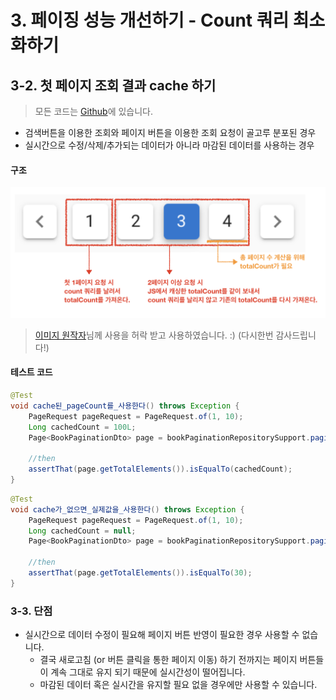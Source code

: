 # 3. 페이징 성능 개선하기 - Count 쿼리 최소화하기 

## 3-2. 첫 페이지 조회 결과 cache 하기

> 모든 코드는 [Github](https://github.com/jojoldu/blog-code/blob/master/spring-boot-querydsl/src/main/java/com/jojoldu/blogcode/querydsl/domain/book/pagination/BookPaginationRepositorySupport.java)에 있습니다.


* 검색버튼을 이용한 조회와 페이지 버튼을 이용한 조회 요청이 골고루 분포된 경우
* 실시간으로 수정/삭제/추가되는 데이터가 아니라 마감된 데이터를 사용하는 경우

#### 구조

![query_cache](./images/3/query_cache.png)

> [이미지 원작자](https://woowabros.github.io/experience/2020/03/02/pilot-project-wbluke.html)님께 사용을 허락 받고 사용하였습니다. :) (다시한번 감사드립니다!)


#### 테스트 코드

```java
@Test
void cache된_pageCount를_사용한다() throws Exception {
    PageRequest pageRequest = PageRequest.of(1, 10);
    Long cachedCount = 100L;
    Page<BookPaginationDto> page = bookPaginationRepositorySupport.paginationCountCache(cachedCount, pageRequest, prefixName);

    //then
    assertThat(page.getTotalElements()).isEqualTo(cachedCount);
}
```

```java
@Test
void cache가_없으면_실제값을_사용한다() throws Exception {
    PageRequest pageRequest = PageRequest.of(1, 10);
    Long cachedCount = null;
    Page<BookPaginationDto> page = bookPaginationRepositorySupport.paginationCountCache(cachedCount, pageRequest, prefixName);

    //then
    assertThat(page.getTotalElements()).isEqualTo(30);
}
```

### 3-3. 단점

* 실시간으로 데이터 수정이 필요해 페이지 버튼 반영이 필요한 경우 사용할 수 없습니다.
  * 결국 새로고침 (or 버튼 클릭을 통한 페이지 이동) 하기 전까지는 페이지 버튼들이 계속 그대로 유지 되기 때문에 실시간성이 떨어집니다.
  * 마감된 데이터 혹은 실시간을 유지할 필요 없을 경우에만 사용할 수 있습니다.

